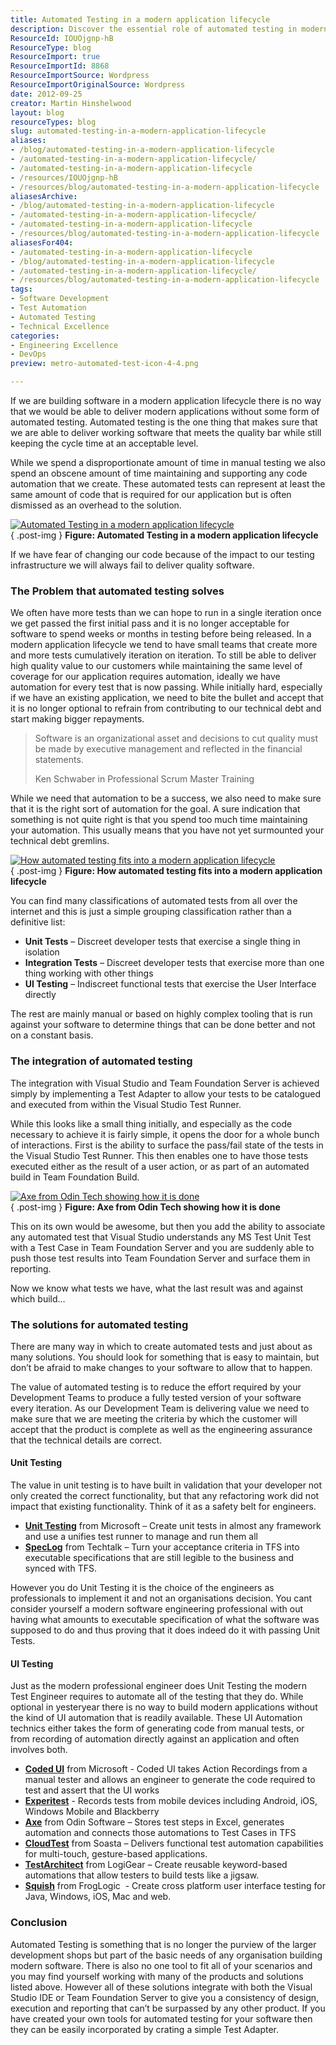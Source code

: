 ```yaml
---
title: Automated Testing in a modern application lifecycle
description: Discover the essential role of automated testing in modern application lifecycles. Learn how to enhance software quality and streamline your development process.
ResourceId: IOUOjgnp-hB
ResourceType: blog
ResourceImport: true
ResourceImportId: 8868
ResourceImportSource: Wordpress
ResourceImportOriginalSource: Wordpress
date: 2012-09-25
creator: Martin Hinshelwood
layout: blog
resourceTypes: blog
slug: automated-testing-in-a-modern-application-lifecycle
aliases:
- /blog/automated-testing-in-a-modern-application-lifecycle
- /automated-testing-in-a-modern-application-lifecycle/
- /automated-testing-in-a-modern-application-lifecycle
- /resources/IOUOjgnp-hB
- /resources/blog/automated-testing-in-a-modern-application-lifecycle
aliasesArchive:
- /blog/automated-testing-in-a-modern-application-lifecycle
- /automated-testing-in-a-modern-application-lifecycle/
- /automated-testing-in-a-modern-application-lifecycle
- /resources/blog/automated-testing-in-a-modern-application-lifecycle
aliasesFor404:
- /automated-testing-in-a-modern-application-lifecycle
- /blog/automated-testing-in-a-modern-application-lifecycle
- /automated-testing-in-a-modern-application-lifecycle/
- /resources/blog/automated-testing-in-a-modern-application-lifecycle
tags:
- Software Development
- Test Automation
- Automated Testing
- Technical Excellence
categories:
- Engineering Excellence
- DevOps
preview: metro-automated-test-icon-4-4.png

---
```

If we are building software in a modern application lifecycle there is no way that we would be able to deliver modern applications without some form of automated testing. Automated testing is the one thing that makes sure that we are able to deliver working software that meets the quality bar while still keeping the cycle time at an acceptable level.

While we spend a disproportionate amount of time in manual testing we also spend an obscene amount of time maintaining and supporting any code automation that we create. These automated tests can represent at least the same amount of code that is required for our application but is often dismissed as an overhead to the solution.

[![Automated Testing in a modern application lifecycle ](images/image_thumb5_thumb1_thumb_thumb-3-3.png "Automated Testing in a modern application lifecycle ")](http://blog.hinshelwood.com/files/2012/09/image_thumb5_thumb1_thumb.png)  
{ .post-img }
**Figure: Automated Testing in a modern application lifecycle**

If we have fear of changing our code because of the impact to our testing infrastructure we will always fail to deliver quality software.

### The Problem that automated testing solves

We often have more tests than we can hope to run in a single iteration once we get passed the first initial pass and it is no longer acceptable for software to spend weeks or months in testing before being released. In a modern application lifecycle we tend to have small teams that create more and more tests cumulatively iteration on iteration. To still be able to deliver high quality value to our customers while maintaining the same level of coverage for our application requires automation, ideally we have automation for every test that is now passing. While initially hard, especially if we have an existing application, we need to bite the bullet and accept that it is no longer optional to refrain from contributing to our technical debt and start making bigger repayments.

> Software is an organizational asset and decisions to cut quality must be made by executive management and reflected in the financial statements.
>
> Ken Schwaber in Professional Scrum Master Training

While we need that automation to be a success, we also need to make sure that it is the right sort of automation for the goal. A sure indication that something is not quite right is that you spend too much time maintaining your automation. This usually means that you have not yet surmounted your technical debt gremlins.

[![How automated testing fits into a modern application lifecycle](images/image_thumb43-1-1.png "How automated testing fits into a modern application lifecycle")](http://blog.hinshelwood.com/files/2012/09/image45.png)  
{ .post-img }
**Figure: How automated testing fits into a modern application lifecycle**

You can find many classifications of automated tests from all over the internet and this is just a simple grouping classification rather than a definitive list:

- **Unit Tests** – Discreet developer tests that exercise a single thing in isolation
- **Integration Tests** – Discreet developer tests that exercise more than one thing working with other things
- **UI Testing** – Indiscreet functional tests that exercise the User Interface directly

The rest are mainly manual or based on highly complex tooling that is run against your software to determine things that can be done better and not on a constant basis.

### The integration of automated testing

The integration with Visual Studio and Team Foundation Server is achieved simply by implementing a Test Adapter to allow your tests to be catalogued and executed from within the Visual Studio Test Runner.

While this looks like a small thing initially, and especially as the code necessary to achieve it is fairly simple, it opens the door for a whole bunch of interactions. First is the ability to surface the pass/fail state of the tests in the Visual Studio Test Runner. This then enables one to have those tests executed either as the result of a user action, or as part of an automated build in Team Foundation Build.

[![Axe from Odin Tech showing how it is done](images/image_thumb44-2-2.png "Axe from Odin Tech showing how it is done")](http://blog.hinshelwood.com/files/2012/09/image46.png)  
{ .post-img }
**Figure: Axe from Odin Tech showing how it is done**

This on its own would be awesome, but then you add the ability to associate any automated test that Visual Studio understands any MS Test Unit Test with a Test Case in Team Foundation Server and you are suddenly able to push those test results into Team Foundation Server and surface them in reporting.

Now we know what tests we have, what the last result was and against which build…

### The solutions for automated testing

There are many way in which to create automated tests and just about as many solutions. You should look for something that is easy to maintain, but don’t be afraid to make changes to your software to allow that to happen.

The value of automated testing is to reduce the effort required by your Development Teams to produce a fully tested version of your software every iteration. As our Development Team is delivering value we need to make sure that we are meeting the criteria by which the customer will accept that the product is complete as well as the engineering assurance that the technical details are correct.

#### Unit Testing

The value in unit testing is to have built in validation that your developer not only created the correct functionality, but that any refactoring work did not impact that existing functionality. Think of it as a safety belt for engineers.

- [**Unit Testing**](http://www.microsoft.com/visualstudio) from Microsoft – Create unit tests in almost any framework and use a unifies test runner to manage and run them all
- [**SpecLog**](http://www.speclog.net/) from Techtalk – Turn your acceptance criteria in TFS into executable specifications that are still legible to the business and synced with TFS.

However you do Unit Testing it is the choice of the engineers as professionals to implement it and not an organisations decision. You cant consider yourself a modern software engineering professional with out having what amounts to executable specification of what the software was supposed to do and thus proving that it does indeed do it with passing Unit Tests.

#### UI Testing

Just as the modern professional engineer does Unit Testing the modern Test Engineer requires to automate all of the testing that they do. While optional in yesteryear there is no way to build modern applications without the kind of UI automation that is readily available. These UI Automation technics either takes the form of generating code from manual tests, or from recording of automation directly against an application and often involves both.

- [**Coded UI**](http://www.microsoft.com/visualstudio) from Microsoft - Coded UI takes Action Recordings from a manual tester and allows an engineer to generate the code required to test and assert that the UI works
- [**Experitest**](http://experitest.com/) - Records tests from mobile devices including Android, iOS, Windows Mobile and Blackberry
- [**Axe**](http://www.axetest.com/) from Odin Software – Stores test steps in Excel, generates automation and connects those automations to Test Cases in TFS
- [**CloudTest**](http://www.soasta.com/products/cloudtest-lite/) from Soasta – Delivers functional test automation capabilities for multi-touch, gesture-based applications.
- [**TestArchitect**](http://www.testarchitect.com/) from LogiGear – Create reusable keyword-based automations that allow testers to build tests like a jigsaw.
- [**Squish**](http://www.froglogic.com/squish/) from FrogLogic  - Create cross platform user interface testing for Java, Windows, iOS, Mac and web.

### Conclusion

Automated Testing is something that is no longer the purview of the larger development shops but part of the basic needs of any organisation building modern software. There is also no one tool to fit all of your scenarios and you may find yourself working with many of the products and solutions listed above. However all of these solutions integrate with both the Visual Studio IDE or Team Foundation Server to give you a consistency of design, execution and reporting that can’t be surpassed by any other product. If you have created your own tools for automated testing for your software then they can be easily incorporated by crating a simple Test Adapter.
